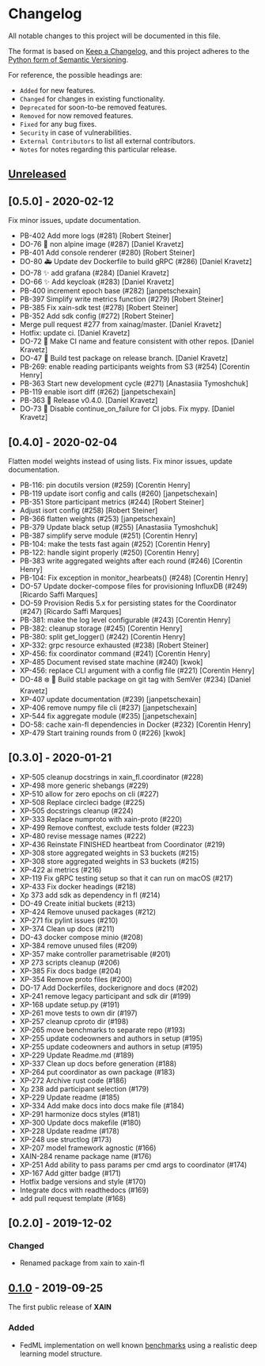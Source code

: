 # Changelog

All notable changes to this project will be documented in this file.

The format is based on [Keep a
Changelog](https://keepachangelog.com/en/1.0.0/), and this project adheres to
the [Python form of Semantic
Versioning](https://www.python.org/dev/peps/pep-0440/).

For reference, the possible headings are:

- `Added` for new features.
- `Changed` for changes in existing functionality.
- `Deprecated` for soon-to-be removed features.
- `Removed` for now removed features.
- `Fixed` for any bug fixes.
- `Security` in case of vulnerabilities.
- `External Contributors` to list all external contributors.
- `Notes` for notes regarding this particular release.

## [Unreleased]

## [0.5.0] - 2020-02-12

Fix minor issues, update documentation.

- PB-402 Add more logs (#281) [Robert Steiner]
- DO-76 :whale: non alpine image (#287) [Daniel Kravetz]
- PB-401 Add console renderer (#280) [Robert Steiner]
- DO-80 :ambulance: Update dev Dockerfile to build gRPC (#286) [Daniel Kravetz]
- DO-78 :sparkles: add grafana (#284) [Daniel Kravetz]
- DO-66 :sparkles: Add keycloak (#283) [Daniel Kravetz]
- PB-400 increment epoch base (#282) [janpetschexain]
- PB-397 Simplify write metrics function (#279) [Robert Steiner]
- PB-385 Fix xain-sdk test (#278) [Robert Steiner]
- PB-352 Add sdk config (#272) [Robert Steiner]
- Merge pull request #277 from xainag/master. [Daniel Kravetz]
- Hotfix: update ci. [Daniel Kravetz]
- DO-72 :art: Make CI name and feature consistent with other repos. [Daniel Kravetz]
- DO-47 :newspaper: Build test package on release branch. [Daniel Kravetz]
- PB-269: enable reading participants weights from S3 (#254) [Corentin Henry]
- PB-363 Start new development cycle (#271) [Anastasiia Tymoshchuk]
- PB-119 enable isort diff (#262) [janpetschexain]
- PB-363 :gem: Release v0.4.0. [Daniel Kravetz]
- DO-73 :green_heart: Disable continue_on_failure for CI jobs. Fix mypy. [Daniel Kravetz]

## [0.4.0] - 2020-02-04

Flatten model weights instead of using lists.
Fix minor issues, update documentation.


- PB-116: pin docutils version (#259) [Corentin Henry]
- PB-119 update isort config and calls (#260) [janpetschexain]
- PB-351 Store participant metrics (#244) [Robert Steiner]
- Adjust isort config (#258) [Robert Steiner]
- PB-366 flatten weights (#253) [janpetschexain]
- PB-379 Update black setup (#255) [Anastasiia Tymoshchuk]
- PB-387 simplify serve module (#251) [Corentin Henry]
- PB-104: make the tests fast again (#252) [Corentin Henry]
- PB-122: handle sigint properly (#250) [Corentin Henry]
- PB-383 write aggregated weights after each round (#246) [Corentin Henry]
- PB-104: Fix exception in monitor_hearbeats() (#248) [Corentin Henry]
- DO-57 Update docker-compose files for provisioning InfluxDB (#249) [Ricardo Saffi Marques]
- DO-59 Provision Redis 5.x for persisting states for the Coordinator (#247) [Ricardo Saffi Marques]
- PB-381: make the log level configurable (#243) [Corentin Henry]
- PB-382: cleanup storage (#245) [Corentin Henry]
- PB-380: split get_logger() (#242) [Corentin Henry]
- XP-332: grpc resource exhausted (#238) [Robert Steiner]
- XP-456: fix coordinator command (#241) [Corentin Henry]
- XP-485 Document revised state machine (#240) [kwok]
- XP-456: replace CLI argument with a config file (#221) [Corentin Henry]
- DO-48 :snowflake: :rocket: Build stable package on git tag with SemVer (#234) [Daniel Kravetz]
- XP-407 update documentation (#239) [janpetschexain]
- XP-406 remove numpy file cli (#237) [janpetschexain]
- XP-544 fix aggregate module (#235) [janpetschexain]
- DO-58: cache xain-fl dependencies in Docker (#232) [Corentin Henry]
- XP-479 Start training rounds from 0 (#226) [kwok]

## [0.3.0] - 2020-01-21

- XP-505 cleanup docstrings in xain_fl.coordinator (#228)
- XP-498 more generic shebangs (#229)
- XP-510 allow for zero epochs on cli (#227)
- XP-508 Replace circleci badge (#225)
- XP-505 docstrings cleanup (#224)
- XP-333 Replace numproto with xain-proto (#220)
- XP-499 Remove conftest, exclude tests folder (#223)
- XP-480 revise message names (#222)
- XP-436 Reinstate FINISHED heartbeat from Coordinator (#219)
- XP-308 store aggregated weights in S3 buckets (#215)
- XP-308 store aggregated weights in S3 buckets (#215)
- XP-422 ai metrics (#216)
- XP-119 Fix gRPC testing setup so that it can run on macOS (#217)
- XP-433 Fix docker headings (#218)
- Xp 373 add sdk as dependency in fl (#214)
- DO-49  Create initial buckets (#213)
- XP-424 Remove unused packages (#212)
- XP-271 fix pylint issues (#210)
- XP-374 Clean up docs (#211)
- DO-43  docker compose minio (#208)
- XP-384 remove unused files (#209)
- XP-357 make controller parametrisable (#201)
- XP 273 scripts cleanup (#206)
- XP-385 Fix docs badge (#204)
- XP-354 Remove proto files (#200)
- DO-17  Add Dockerfiles, dockerignore and docs (#202)
- XP-241 remove legacy participant and sdk dir (#199)
- XP-168 update setup.py (#191)
- XP-261 move tests to own dir (#197)
- XP-257 cleanup cproto dir (#198)
- XP-265 move benchmarks to separate repo (#193)
- XP-255 update codeowners and authors in setup (#195)
- XP-255 update codeowners and authors in setup (#195)
- XP-229 Update Readme.md (#189)
- XP-337 Clean up docs before generation (#188)
- XP-264 put coordinator as own package (#183)
- XP-272 Archive rust code (#186)
- Xp 238 add participant selection (#179)
- XP-229 Update readme (#185)
- XP-334 Add make docs into docs make file (#184)
- XP-291 harmonize docs styles (#181)
- XP-300 Update docs makefile (#180)
- XP-228 Update readme (#178)
- XP-248 use structlog (#173)
- XP-207 model framework agnostic (#166)
- XAIN-284 rename package name (#176)
- XP-251 Add ability to pass params per cmd args to coordinator (#174)
- XP-167 Add gitter badge (#171)
- Hotfix badge versions and style (#170)
- Integrate docs with readthedocs (#169)
- add pull request template (#168)

## [0.2.0] - 2019-12-02

### Changed

- Renamed package from xain to xain-fl

## [0.1.0] - 2019-09-25

The first public release of **XAIN**

### Added

- FedML implementation on well known
  [benchmarks](https://github.com/xainag/xain-fl/tree/master/benchmarks/benchmark) using
  a realistic deep learning model structure.

[unreleased]: https://github.com/xainag/xain-fl/pulls?utf8=%E2%9C%93&q=merged%3A%3E2019-09-25+
[0.1.0]: https://github.com/xainag/xain-fl/pulls?utf8=%E2%9C%93&q=merged%3A%3C%3D2019-09-25+
